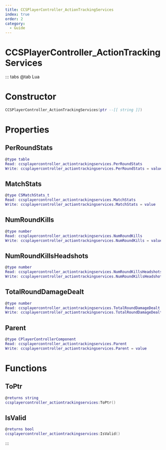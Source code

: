 ```yaml
---
title: CCSPlayerController_ActionTrackingServices
index: true
order: 2
category:
  - Guide
---
```


# CCSPlayerController_ActionTrackingServices

::: tabs
@tab Lua
# Constructor
```lua
CCSPlayerController_ActionTrackingServices(ptr --[[ string ]])
```
# Properties
## PerRoundStats 
```lua
@type table
Read: ccsplayercontroller_actiontrackingservices.PerRoundStats
Write: ccsplayercontroller_actiontrackingservices.PerRoundStats = value
```
## MatchStats 
```lua
@type CSMatchStats_t
Read: ccsplayercontroller_actiontrackingservices.MatchStats
Write: ccsplayercontroller_actiontrackingservices.MatchStats = value
```
## NumRoundKills 
```lua
@type number
Read: ccsplayercontroller_actiontrackingservices.NumRoundKills
Write: ccsplayercontroller_actiontrackingservices.NumRoundKills = value
```
## NumRoundKillsHeadshots 
```lua
@type number
Read: ccsplayercontroller_actiontrackingservices.NumRoundKillsHeadshots
Write: ccsplayercontroller_actiontrackingservices.NumRoundKillsHeadshots = value
```
## TotalRoundDamageDealt 
```lua
@type number
Read: ccsplayercontroller_actiontrackingservices.TotalRoundDamageDealt
Write: ccsplayercontroller_actiontrackingservices.TotalRoundDamageDealt = value
```
## Parent 
```lua
@type CPlayerControllerComponent
Read: ccsplayercontroller_actiontrackingservices.Parent
Write: ccsplayercontroller_actiontrackingservices.Parent = value
```
# Functions
## ToPtr
```lua
@returns string
ccsplayercontroller_actiontrackingservices:ToPtr()
```
## IsValid
```lua
@returns bool
ccsplayercontroller_actiontrackingservices:IsValid()
```

:::